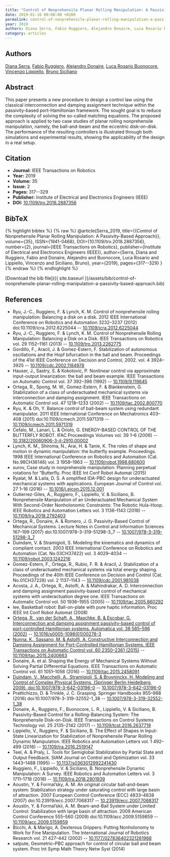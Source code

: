 ```yaml
---
title: "Control of Nonprehensile Planar Rolling Manipulation: A Passivity-Based Approach"
date: 2019-01-16 00:00:00 +0100
permalink: control-of-nonprehensile-planar-rolling-manipulation-a-passivity-based-approach
year: 2019
authors: Diana Serra, Fabio Ruggiero, Alejandro Donaire, Luca Rosario Buonocore, Vincenzo Lippiello, Bruno Siciliano
category: articles
---
```

 
## Authors
[Diana Serra](authors/diana-serra), [Fabio Ruggiero](authors/fabio-ruggiero), [Alejandro Donaire](authors/alejandro-donaire), [Luca Rosario Buonocore](authors/luca-rosario-buonocore), [Vincenzo Lippiello](authors/vincenzo-lippiello), [Bruno Siciliano](authors/bruno-siciliano)
 
## Abstract
This paper presents a new procedure to design a control law using the classical interconnection and damping assignment technique within the passivity-based port-Hamiltonian framework. The sought goal is to reduce the complexity of solving the so-called matching equations. The proposed approach is applied to two case studies of planar rolling nonprehensile manipulation, namely, the ball-and-beam and the eccentric disk-on-disk. The performance of the resulting controllers is illustrated through both simulations and experimental results, showing the applicability of the design in a real setup.
 
## Citation
- **Journal:** IEEE Transactions on Robotics
- **Year:** 2019
- **Volume:** 35
- **Issue:** 2
- **Pages:** 317--329
- **Publisher:** Institute of Electrical and Electronics Engineers (IEEE)
- **DOI:** [10.1109/tro.2018.2887356](https://doi.org/10.1109/tro.2018.2887356)
 
## BibTeX
{% highlight bibtex %}
{% raw %}
@article{Serra_2019,
  title={{Control of Nonprehensile Planar Rolling Manipulation: A Passivity-Based Approach}},
  volume={35},
  ISSN={1941-0468},
  DOI={10.1109/tro.2018.2887356},
  number={2},
  journal={IEEE Transactions on Robotics},
  publisher={Institute of Electrical and Electronics Engineers (IEEE)},
  author={Serra, Diana and Ruggiero, Fabio and Donaire, Alejandro and Buonocore, Luca Rosario and Lippiello, Vincenzo and Siciliano, Bruno},
  year={2019},
  pages={317--329}
}
{% endraw %}
{% endhighlight %}
 
[Download the bib file]({{ site.baseurl }}/assets/bib/control-of-nonprehensile-planar-rolling-manipulation-a-passivity-based-approach.bib)
 
## References
- Ryu, J.-C., Ruggiero, F. & Lynch, K. M. Control of nonprehensile rolling manipulation: Balancing a disk on a disk. 2012 IEEE International Conference on Robotics and Automation 3232–3237 (2012) doi:10.1109/icra.2012.6225044 -- [10.1109/icra.2012.6225044](https://doi.org/10.1109/icra.2012.6225044)
- Ryu, J.-C., Ruggiero, F. & Lynch, K. M. Control of Nonprehensile Rolling Manipulation: Balancing a Disk on a Disk. IEEE Transactions on Robotics vol. 29 1152–1161 (2013) -- [10.1109/tro.2013.2262775](https://doi.org/10.1109/tro.2013.2262775)
- Gordillo, F., Aracil, J. & Gomez-Estern, F. Stabilization of autonomous oscillations and the Hopf bifurcation in the ball and beam. Proceedings of the 41st IEEE Conference on Decision and Control, 2002. vol. 4 3924–3925 -- [10.1109/cdc.2002.1184978](https://doi.org/10.1109/cdc.2002.1184978)
- Hauser, J., Sastry, S. & Kokotovic, P. Nonlinear control via approximate input-output linearization: the ball and beam example. IEEE Transactions on Automatic Control vol. 37 392–398 (1992) -- [10.1109/9.119645](https://doi.org/10.1109/9.119645)
- Ortega, R., Spong, M. W., Gomez-Estern, F. & Blankenstein, G. Stabilization of a class of underactuated mechanical systems via interconnection and damping assignment. IEEE Transactions on Automatic Control vol. 47 1218–1233 (2002) -- [10.1109/tac.2002.800770](https://doi.org/10.1109/tac.2002.800770)
- Ryu, K. & Oh, Y. Balance control of ball-beam system using redundant manipulator. 2011 IEEE International Conference on Mechatronics 403–408 (2011) doi:10.1109/icmech.2011.5971319 -- [10.1109/icmech.2011.5971319](https://doi.org/10.1109/icmech.2011.5971319)
- Cefalo, M., Lanari, L. & Oriolo, G. ENERGY-BASED CONTROL OF THE BUTTERFLY ROBOT. IFAC Proceedings Volumes vol. 39 1–6 (2006) -- [10.3182/20060906-3-it-2910.00002](https://doi.org/10.3182/20060906-3-it-2910.00002)
- Lynch, K. M., Shiroma, N., Arai, H. & Tanie, K. The roles of shape and motion in dynamic manipulation: the butterfly example. Proceedings. 1998 IEEE International Conference on Robotics and Automation (Cat. No.98CH36146) vol. 3 1958–1963 -- [10.1109/robot.1998.680600](https://doi.org/10.1109/robot.1998.680600)
- surov, Case study in nonprehensile manipulation: Planning perpetual rotations for &#x201C;Butterfly. Proc IEEE Int Conf Robot Automat (2015)
- Ryalat, M. & Laila, D. S. A simplified IDA-PBC design for underactuated mechanical systems with applications. European Journal of Control vol. 27 1–16 (2016) -- [10.1016/j.ejcon.2015.12.001](https://doi.org/10.1016/j.ejcon.2015.12.001)
- Gutierrez-Giles, A., Ruggiero, F., Lippiello, V. & Siciliano, B. Nonprehensile Manipulation of an Underactuated Mechanical System With Second-Order Nonholonomic Constraints: The Robotic Hula-Hoop. IEEE Robotics and Automation Letters vol. 3 1136–1143 (2018) -- [10.1109/lra.2018.2792403](https://doi.org/10.1109/lra.2018.2792403)
- Ortega, R., Donaire, A. & Romero, J. G. Passivity-Based Control of Mechanical Systems. Lecture Notes in Control and Information Sciences 167–199 (2017) doi:10.1007/978-3-319-51298-3_7 -- [10.1007/978-3-319-51298-3_7](https://doi.org/10.1007/978-3-319-51298-3_7)
- Duindam, V. & Stramigioli, S. Modeling the kinematics and dynamics of compliant contact. 2003 IEEE International Conference on Robotics and Automation (Cat. No.03CH37422) vol. 3 4029–4034 -- [10.1109/robot.2003.1242216](https://doi.org/10.1109/robot.2003.1242216)
- Gomez-Estern, F., Ortega, R., Rubio, F. R. & Aracil, J. Stabilization of a class of underactuated mechanical systems via total energy shaping. Proceedings of the 40th IEEE Conference on Decision and Control (Cat. No.01CH37228) vol. 2 1137–1143 -- [10.1109/cdc.2001.981038](https://doi.org/10.1109/cdc.2001.981038)
- Acosta, J. A., Ortega, R., Astolfi, A. & Mahindrakar, A. D. Interconnection and damping assignment passivity-based control of mechanical systems with underactuation degree one. IEEE Transactions on Automatic Control vol. 50 1936–1955 (2005) -- [10.1109/tac.2005.860292](https://doi.org/10.1109/tac.2005.860292)
- lee, Basketball robot: Ball-on-plate with pure haptic information. Proc IEEE Int Conf Robot Automat (2008)
- [Ortega, R., van der Schaft, A., Maschke, B. & Escobar, G. Interconnection and damping assignment passivity-based control of port-controlled Hamiltonian systems. Automatica vol. 38 585–596 (2002)](interconnection-and-damping-assignment-passivity-based-control-of-port-controlled-hamiltonian-systems) -- [10.1016/s0005-1098(01)00278-3](https://doi.org/10.1016/s0005-1098(01)00278-3)
- [Nunna, K., Sassano, M. & Astolfi, A. Constructive Interconnection and Damping Assignment for Port-Controlled Hamiltonian Systems. IEEE Transactions on Automatic Control vol. 60 2350–2361 (2015)](constructive-interconnection-and-damping-assignment-for-port-controlled-hamiltonian-systems) -- [10.1109/tac.2015.2400663](https://doi.org/10.1109/tac.2015.2400663)
- Donaire, A. et al. Shaping the Energy of Mechanical Systems Without Solving Partial Differential Equations. IEEE Transactions on Automatic Control vol. 61 1051–1056 (2016) -- [10.1109/tac.2015.2458091](https://doi.org/10.1109/tac.2015.2458091)
- [Duindam, V., Macchelli, A., Stramigioli, S. & Bruyninckx, H. Modeling and Control of Complex Physical Systems. (Springer Berlin Heidelberg, 2009). doi:10.1007/978-3-642-03196-0](modeling-and-control-of-complex-physical-systems) -- [10.1007/978-3-642-03196-0](https://doi.org/10.1007/978-3-642-03196-0)
- Prattichizzo, D. & Trinkle, J. C. Grasping. Springer Handbooks 955–988 (2016) doi:10.1007/978-3-319-32552-1_38 -- [10.1007/978-3-319-32552-1_38](https://doi.org/10.1007/978-3-319-32552-1_38)
- Donaire, A., Ruggiero, F., Buonocore, L. R., Lippiello, V. & Siciliano, B. Passivity-Based Control for a Rolling-Balancing System: The Nonprehensile Disk-on-Disk. IEEE Transactions on Control Systems Technology vol. 25 2135–2142 (2017) -- [10.1109/tcst.2016.2637719](https://doi.org/10.1109/tcst.2016.2637719)
- Lippiello, V., Ruggiero, F. & Siciliano, B. The Effect of Shapes in Input-State Linearization for Stabilization of Nonprehensile Planar Rolling Dynamic Manipulation. IEEE Robotics and Automation Letters vol. 1 492–499 (2016) -- [10.1109/lra.2016.2519147](https://doi.org/10.1109/lra.2016.2519147)
- Teel, A. & Praly, L. Tools for Semiglobal Stabilization by Partial State and Output Feedback. SIAM Journal on Control and Optimization vol. 33 1443–1488 (1995) -- [10.1137/s0363012992241430](https://doi.org/10.1137/s0363012992241430)
- Ruggiero, F., Lippiello, V. & Siciliano, B. Nonprehensile Dynamic Manipulation: A Survey. IEEE Robotics and Automation Letters vol. 3 1711–1718 (2018) -- [10.1109/lra.2018.2801939](https://doi.org/10.1109/lra.2018.2801939)
- Aoustin, Y. & Formal’sky, A. M. An original circular ball-and-beam system: Stabilization strategy under saturating control with large basin of attraction. 2007 European Control Conference (ECC) 4833–4838 (2007) doi:10.23919/ecc.2007.7068317 -- [10.23919/ecc.2007.7068317](https://doi.org/10.23919/ecc.2007.7068317)
- Aoustin, Y. & Formal’skii, A. M. Beam-and-Ball System under Limited Control: Stabilization with large basin of attraction. 2009 American Control Conference 555–560 (2009) doi:10.1109/acc.2009.5159859 -- [10.1109/acc.2009.5159859](https://doi.org/10.1109/acc.2009.5159859)
- Bicchi, A. & Marigo, A. Dexterous Grippers: Putting Nonholonomy to Work for Fine Manipulation. The International Journal of Robotics Research vol. 21 427–442 (2002) -- [10.1177/027836402321261968](https://doi.org/10.1177/027836402321261968)
- satpute, Geometric&#x2013;PBC approach for control of circular ball and beam system. Proc Int Symp Math Theory Netw Syst (2014)

